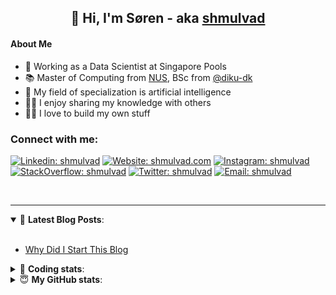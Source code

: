 <h2 align="center">
	👋 Hi, I'm Søren - aka <a href="https://shmulvad.com">shmulvad</a>
</h2>

#### About Me
- 🤖 Working as a Data Scientist at Singapore Pools
- 📚 Master of Computing from [NUS], BSc from [@diku-dk]
- 🧠 My field of specialization is artificial intelligence
- 👨‍🏫 I enjoy sharing my knowledge with others
- 👨‍💻 I love to build my own stuff

### Connect with me:

[![Linkedin: shmulvad](https://img.shields.io/badge/shmulvad-blue?style=flat&logo=Linkedin&logoColor=white)][linkedin]
[![Website: shmulvad.com](https://img.shields.io/badge/shmulvad.com-47CCCC?&style=flat&logo=Google-Chrome&logoColor=white)][website]
[![Instagram: shmulvad](https://img.shields.io/badge/-@shmulvad-purple?style=flat&logo=Instagram&logoColor=white)][instagram]
[![StackOverflow: shmulvad](https://img.shields.io/badge/shmulvad-FE7A16?style=flat&logo=stack-overflow&logoColor=white)][stackOverflow]
[![Twitter: shmulvad](https://img.shields.io/badge/@shmulvad-1ca0f1?style=flat&logo=twitter&logoColor=white)][twitter]
[![Email: shmulvad](https://img.shields.io/badge/shmulvad-D14836?style=flat&logo=gmail&logoColor=white)][mail]

<br />

---

<details open>
 <summary>📕 <b>Latest Blog Posts</b>: </summary>

<br>

<!-- BLOG-POST-LIST:START -->
- [Why Did I Start This Blog](https://shmulvad.com/blog/why-did-start-this-blog)
<!-- BLOG-POST-LIST:END -->

</details>

<!-- --- -->

<details>
 <summary>🤖 <b>Coding stats</b>: </summary>

<br>

NOTE: Doesn't track coding at work or work done in environments such as Jupyter Notebooks.

<!--START_SECTION:waka-->
![Code Time](http://img.shields.io/badge/Code%20Time-1%2C810%20hrs%2037%20mins-blue)

**I'm a Night 🦉** 

```text
🌞 Morning                68 commits          ██░░░░░░░░░░░░░░░░░░░░░░░   06.52 % 
🌆 Daytime                340 commits         ████████░░░░░░░░░░░░░░░░░   32.60 % 
🌃 Evening                441 commits         ███████████░░░░░░░░░░░░░░   42.28 % 
🌙 Night                  194 commits         █████░░░░░░░░░░░░░░░░░░░░   18.60 % 
```


📊 **This Week I Spent My Time On** 

```text
💬 Programming Languages: 
Python                   7 hrs 53 mins       ███████████░░░░░░░░░░░░░░   45.35 % 
HTML                     3 hrs 53 mins       ██████░░░░░░░░░░░░░░░░░░░   22.32 % 
Other                    3 hrs 32 mins       █████░░░░░░░░░░░░░░░░░░░░   20.34 % 
CSS                      1 hr 18 mins        ██░░░░░░░░░░░░░░░░░░░░░░░   07.54 % 
Bash                     21 mins             █░░░░░░░░░░░░░░░░░░░░░░░░   02.03 % 

🔥 Editors: 
VS Code                  13 hrs 46 mins      ████████████████████░░░░░   79.16 % 
Zsh                      3 hrs 31 mins       █████░░░░░░░░░░░░░░░░░░░░   20.28 % 
Sublime Text             5 mins              ░░░░░░░░░░░░░░░░░░░░░░░░░   00.56 % 

🐱‍💻 Projects: 
overvaagning-admin       12 hrs              █████████████████░░░░░░░░   69.03 % 
hit-locator              4 hrs 27 mins       ██████░░░░░░░░░░░░░░░░░░░   25.62 % 
benchmark                38 mins             █░░░░░░░░░░░░░░░░░░░░░░░░   03.68 % 
Terminal                 12 mins             ░░░░░░░░░░░░░░░░░░░░░░░░░   01.18 % 
search_string            5 mins              ░░░░░░░░░░░░░░░░░░░░░░░░░   00.49 % 
```


 Last Updated on 08/03/2023 18:43:23 UTC
<!--END_SECTION:waka-->

</details>

<!-- --- -->

<details>
 <summary>😇 <b>My GitHub stats</b>: </summary>

<br>

<img align="left" alt="shmulvad's Github Stats" src="https://github-readme-stats.vercel.app/api?username=shmulvad&show_icons=true&hide_border=true" />

</details>



[website]: https://shmulvad.com
[twitter]: https://twitter.com/shmulvad
[linkedin]: https://linkedin.com/in/shmulvad
[instagram]: https://instagram.com/shmulvad
[stackOverflow]: https://stackoverflow.com/users/9248793/shmulvad
[mail]: mailto:shmulvad@gmail.com
[@diku-dk]: https://github.com/diku-dk
[github]: https://github.com/shmulvad
[NUS]: https://www.nus.edu.sg
